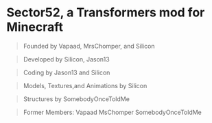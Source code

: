 # Sector52, a Transformers mod for Minecraft
>Founded by Vapaad, MrsChomper, and Silicon

>Developed by Silicon, Jason13
   
>Coding by Jason13 and Silicon
  
>Models, Textures,and Animations by Silicon

>Structures by SomebodyOnceToldMe

> Former Members:
> Vapaad
> MsChomper
> SomebodyOnceToldMe
